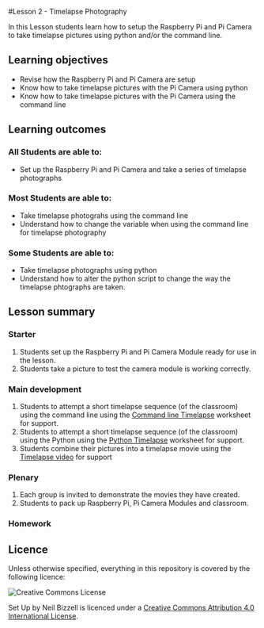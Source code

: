 #Lesson 2 - Timelapse Photography

In this Lesson students learn how to setup the Raspberry Pi and Pi Camera to take timelapse pictures using python and/or the command line. 


## Learning objectives

- Revise how the Raspberry Pi and Pi Camera are setup
- Know how to take timelapse pictures with the Pi Camera using python
- Know how to take timelapse pictures with the Pi Camera using the command line

## Learning outcomes

### All Students are able to:
- Set up the Raspberry Pi and Pi Camera and take a series of timelapse photographs

### Most Students are able to:
- Take timelapse photograhs using the command line
- Understand how to change the variable when using the command line for timelapse photography

### Some Students are able to:
- Take timelapse photographs using python
- Understand how to alter the python script to change the way the timelapse phtographs are taken.

## Lesson summary

### Starter

1. Students set up the Raspberry Pi and Pi Camera Module ready for use in the lesson.
1. Students take a picture to test the camera module is working correctly.

### Main development

1. Students to attempt a short timelapse sequence (of the classroom) using the command line using the [Command line Timelapse](worksheet1.md) worksheet for support.
1. Students to attempt a short timelapse sequence (of the classroom) using the Python using the [Python Timelapse](worksheet2.md) worksheet for support.
1. Students combine their pictures into a timelapse movie using the [Timelapse video](worksheet3.md) for support

### Plenary

1. Each group is invited to demonstrate the movies they have created. 
2. Students to pack up Raspberry Pi, Pi Camera Modules and classroom.

### Homework


## Licence

Unless otherwise specified, everything in this repository is covered by the following licence:

![Creative Commons License](http://i.creativecommons.org/l/by-sa/4.0/88x31.png)

Set Up by Neil Bizzell is licenced under a [Creative Commons Attribution 4.0 International License](http://creativecommons.org/licenses/by-sa/4.0/).


